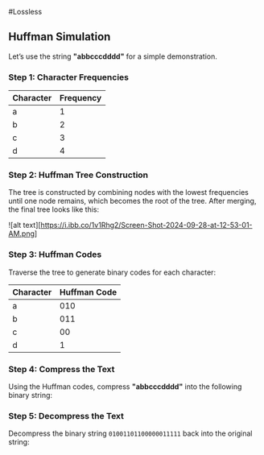 #Lossless

## Huffman Simulation

Let’s use the string **"abbcccdddd"** for a simple demonstration.

### Step 1: Character Frequencies

| Character | Frequency |
|-----------|-----------|
| a         | 1         |
| b         | 2         |
| c         | 3         |
| d         | 4         |

### Step 2: Huffman Tree Construction

The tree is constructed by combining nodes with the lowest frequencies until one node remains, which becomes the root of the tree. After merging, the final tree looks like this:

![alt text][https://i.ibb.co/1v1Rhg2/Screen-Shot-2024-09-28-at-12-53-01-AM.png]

### Step 3: Huffman Codes

Traverse the tree to generate binary codes for each character:

| Character | Huffman Code |
|-----------|--------------|
| a         | 010          |
| b         | 011          |
| c         | 00           |
| d         | 1            |

### Step 4: Compress the Text

Using the Huffman codes, compress **"abbcccdddd"** into the following binary string:


### Step 5: Decompress the Text

Decompress the binary string `01001101100000011111` back into the original string:


